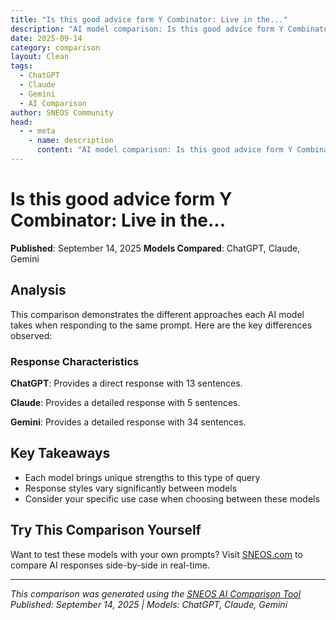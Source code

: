 ```yaml
---
title: "Is this good advice form Y Combinator: Live in the..."
description: "AI model comparison: Is this good advice form Y Combinator: Live in the future, then build what's missing..."
date: 2025-09-14
category: comparison
layout: Clean
tags:
  - ChatGPT
  - Claude
  - Gemini
  - AI Comparison
author: SNEOS Community
head:
  - - meta
    - name: description
      content: "AI model comparison: Is this good advice form Y Combinator: Live in the future, then build what's missing..."
---
```


# Is this good advice form Y Combinator: Live in the...

**Published**: September 14, 2025
**Models Compared**: ChatGPT, Claude, Gemini

<ChatComparison
  title="Is this good advice form Y Combinator: Live in the..."
  prompt="Is this good advice form Y Combinator: Live in the future, then build what's missing"
  :responses='{
    "ChatGPT": "Yes, this is generally considered good advice, and it aligns well with a key mindset encouraged by Y Combinator and many successful entrepreneurs.\n\n\u0022Live in the future, then build what\u0027s missing\u0022 means:\n\n1. **Envision the Future**: Think deeply about how the world could or should be in the coming years. Imagine what daily life, work, or various industries could look like with improved technology, systems, or innovations.\n\n2. **Identify Gaps**: Notice what is currently missing or inadequate to achieve that future vision. These are the problems or obstacles that need solving.\n\n3. **Build Solutions**: Create startups, products, or technologies to address those gaps\u2014essentially building the tools or services required to make that future a reality.\n\nThis approach encourages visionary thinking rather than incremental improvement based solely on current trends. It can lead to breakthrough innovations and startup ideas that disrupt existing markets or create entirely new ones.\n\nYC alumni and partners often emphasize the importance of working on impactful problems that will be relevant and transformative in the future, rather than copying what others are doing now.\n\nIn summary, it\u2019s a strong piece of advice that promotes forward-thinking innovation and proactive problem-solving in startup creation.",
    "Claude": "Yes, this is generally excellent advice from Y Combinator, though it comes with important nuances.\n\n**Why it\u0027s powerful:**\n- **Authentic insight**: When you genuinely live at the cutting edge of a domain, you naturally spot gaps others miss\n- **Real problem validation**: You\u0027re building for problems you actually experience, not hypothetical ones\n- **Timing advantage**: You\u0027re ahead of mass market trends, potentially catching waves early\n- **User empathy**: You deeply understand the target user because you are one\n\n**Historical successes that fit this pattern:**\n- Airbnb founders living the cash-strapped designer lifestyle\n- GitHub creators deeply embedded in developer workflows\n- Stripe founders immersed in online payments friction\n\n**Important caveats:**\n- **Market timing risk**: Being too far ahead can mean building for a future that\u0027s still years away\n- **Niche trap**: Your \u0022future\u0022 might be a small bubble, not a growing mainstream trend\n- **Technical vs. market readiness**: The technology might exist but user behavior/infrastructure might not be ready\n- **Founder-market fit**: You need domain expertise, not just casual interest\n\n**The key insight**: This advice works best when you\u0027re genuinely an expert user in an emerging space, not just trying to predict trends from the outside. You should be living in tomorrow\u0027s world today, not just imagining what it might look like.\n\nIt\u0027s one of YC\u0027s better pieces of advice, but execution and timing still matter enormously.",
    "Gemini": "That\u0027s a pithy and insightful piece of advice from Y Combinator, and it\u0027s generally considered *very* good advice, though with caveats. Let\u0027s break it down:\n\n**What it Means:**\n\n*   **Live in the Future:** This encourages you to actively seek out, adopt, and become proficient with emerging technologies, trends, and ideas.  It means being on the cutting edge, understanding the potential impact of new developments, and identifying gaps or inefficiencies that could be addressed with innovative solutions. It also means envisioning how things *could* be better, more efficient, or more enjoyable.\n*   **Build What\u0027s Missing:**  Once you\u0027ve immersed yourself in the \u0022future\u0022 (i.e., the leading edge), you\u0027ll naturally identify the missing pieces \u2013 the tools, services, or infrastructure that are needed to fully realize the potential of these new technologies and trends. This is where the opportunity lies for building a successful startup. You\u0027re solving problems that you personally experience and that others living in that \u0022future\u0022 will also encounter.\n\n**Why it\u0027s Good Advice:**\n\n*   **Identifies Real Problems:** By experiencing the future firsthand, you\u0027re more likely to identify genuine pain points that people will actually pay to solve.  This contrasts with trying to guess what people need based on limited information or market research alone.\n*   **First-Mover Advantage:**  Being early to adopt and understand emerging technologies can give you a significant competitive advantage. You have time to learn, experiment, and build before others catch on.\n*   **Deep Understanding of the Market:** You\u0027re not just building a product; you\u0027re building for a market you understand intimately. You know the target users, their needs, and their behaviors.\n*   **Innovation and Originality:** This approach encourages original thinking and innovation. You\u0027re not just copying existing solutions; you\u0027re creating something new to address emerging challenges.\n*   **Attracts Talent and Investors:**  Working on cutting-edge technologies and solving novel problems is often attractive to talented engineers, designers, and investors.\n\n**Caveats and Considerations:**\n\n*   **Defining the \u0022Future\u0022:** It\u0027s crucial to distinguish between genuine trends and fleeting fads.  Thorough research and critical thinking are essential to avoid chasing dead ends.  Also, the \u0022future\u0022 might be niche; make sure it\u0027s a large enough niche to build a viable business.\n*   **Execution Matters:**  Having a great idea is only the first step.  Successful execution \u2013 building a strong team, developing a high-quality product, and effectively marketing it \u2013 is equally important.\n*   **Timing is Key:** Being *too* early can be just as problematic as being late.  If the market isn\u0027t ready for your solution, you may struggle to gain traction.\n*   **Balancing Vision with Practicality:** While it\u0027s important to envision the future, you also need to be practical and build something that is feasible to create and sell in the present. Don\u0027t get so caught up in the \u0022future\u0022 that you forget about the fundamentals of building a business.\n*   **Risk Tolerance:**  This approach often involves a higher level of risk, as you\u0027re venturing into uncharted territory.  You need to be comfortable with uncertainty and prepared to adapt as the market evolves.\n*   **Resources Required:** Staying on the cutting edge often requires significant time, money, and effort.  You need to be prepared to invest in learning, experimentation, and prototyping.\n\n**In conclusion, \u0022Live in the future, then build what\u0027s missing\u0022 is excellent advice, but it\u0027s not a guaranteed recipe for success. It requires a combination of vision, technical skill, business acumen, and a healthy dose of good luck. It\u0027s a powerful framework for identifying opportunities and building innovative solutions, but it\u0027s essential to approach it with careful consideration and a realistic understanding of the challenges involved.**\n"
  }'
  published-date="21:06"
/>

## Analysis

This comparison demonstrates the different approaches each AI model takes when responding to the same prompt. Here are the key differences observed:

### Response Characteristics

**ChatGPT**: Provides a direct response with 13 sentences. 

**Claude**: Provides a detailed response with 5 sentences. 

**Gemini**: Provides a detailed response with 34 sentences. 

## Key Takeaways

- Each model brings unique strengths to this type of query
- Response styles vary significantly between models
- Consider your specific use case when choosing between these models

## Try This Comparison Yourself

Want to test these models with your own prompts? Visit [SNEOS.com](https://sneos.com) to compare AI responses side-by-side in real-time.

---

*This comparison was generated using the [SNEOS AI Comparison Tool](https://sneos.com)*
*Published: September 14, 2025 | Models: ChatGPT, Claude, Gemini*
